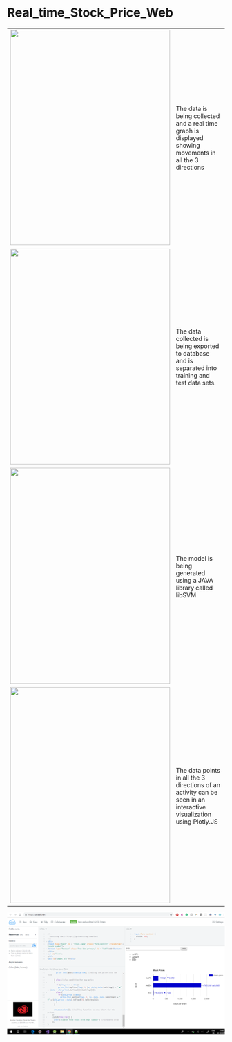 # Real_time_Stock_Price_Web


<table style="width:100%">
  <tr>
    <td><img src="https://user-images.githubusercontent.com/33696865/39340028-840eacb2-4980-11e8-9a4f-26d69ca520fb.png" width="370" height="500"/></td>
    <td>The data is being collected and a real time graph is displayed showing movements in all the 3 directions</td>
  </tr>
  <tr>
    <td><img src="https://user-images.githubusercontent.com/33696865/39340029-842b5560-4980-11e8-906f-97b10553b75f.png" width="370" height="500"/></td>
    <td>The data collected is being exported to database and is separated into training and test data sets.</td>
  </tr>
  <tr>
    <td><img src="https://user-images.githubusercontent.com/33696865/39340032-848b8a8e-4980-11e8-8793-98a8cd41e7cd.png" width="370" height="500"/></td>
    <td>The model is being generated using a JAVA library called libSVM</td>
  </tr>
   <tr>
    <td><img src="https://user-images.githubusercontent.com/33696865/39340033-84a8f89e-4980-11e8-9c7e-578a53bd78b3.png" width="370" height="500"/></td>
    <td>The data points in all the 3 directions of an activity can be seen in an interactive visualization using Plotly.JS</td>
  </tr>
</table>

![Image](https://raw.githubusercontent.com/Prateekjain1112/Real_time_Stock_Price_Web/master/Screenshot%20(12).png)
